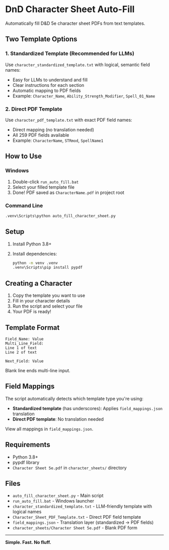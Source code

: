 # DnD Character Sheet Auto-Fill

Automatically fill D&D 5e character sheet PDFs from text templates.

## Two Template Options

### 1. Standardized Template (Recommended for LLMs)

Use `character_standardized_template.txt` with logical, semantic field names:

- Easy for LLMs to understand and fill
- Clear instructions for each section
- Automatic mapping to PDF fields
- Example: `Character_Name`, `Ability_Strength_Modifier`, `Spell_01_Name`

### 2. Direct PDF Template

Use `character_pdf_template.txt` with exact PDF field names:

- Direct mapping (no translation needed)
- All 259 PDF fields available
- Example: `CharacterName`, `STRmod`, `SpellName1`

## How to Use

### Windows

1. Double-click `run_auto_fill.bat`
2. Select your filled template file
3. Done! PDF saved as `CharacterName.pdf` in project root

### Command Line

```bash
.venv\Scripts\python auto_fill_character_sheet.py
```

## Setup

1. Install Python 3.8+
2. Install dependencies:

   ```bash
   python -m venv .venv
   .venv\Scripts\pip install pypdf
   ```

## Creating a Character

1. Copy the template you want to use
2. Fill in your character details
3. Run the script and select your file
4. Your PDF is ready!

## Template Format

```text
Field_Name: Value
Multi_Line_Field:
Line 1 of text
Line 2 of text

Next_Field: Value
```

Blank line ends multi-line input.

## Field Mappings

The script automatically detects which template type you're using:

- **Standardized template** (has underscores): Applies `field_mappings.json` translation
- **Direct PDF template**: No translation needed

View all mappings in `field_mappings.json`.

## Requirements

- Python 3.8+
- pypdf library
- `Character Sheet 5e.pdf` in `character_sheets/` directory

## Files

- `auto_fill_character_sheet.py` - Main script
- `run_auto_fill.bat` - Windows launcher
- `character_standardized_template.txt` - LLM-friendly template with logical names
- `Character_Sheet_PDF_Template.txt` - Direct PDF field template
- `field_mappings.json` - Translation layer (standardized → PDF fields)
- `character_sheets/Character Sheet 5e.pdf` - Blank PDF form

---

**Simple. Fast. No fluff.**

